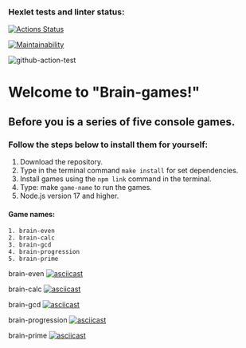 ### Hexlet tests and linter status:

[![Actions Status](https://github.com/Nesaq/frontend-project-lvl1/workflows/hexlet-check/badge.svg)](https://github.com/Nesaq/frontend-project-lvl1/actions)

[![Maintainability](https://api.codeclimate.com/v1/badges/a99a88d28ad37a79dbf6/maintainability)](https://codeclimate.com/github/codeclimate/codeclimate/maintainability)

![github-action-test](https://github.com/Nesaq/frontend-project-lvl1/actions/workflows/github-action-test.yml/badge.svg)

# Welcome to "Brain-games!"

## Before you is a series of five console games.

### Follow the steps below to install them for yourself:

1. Download the repository.
2. Type in the terminal command `make install` for set dependencies.
3. Install games using the `npm link` command in the terminal.
4. Type: make `game-name` to run the games.
5. Node.js version 17 and higher.

#### Game names:

```
1. brain-even
2. brain-calc
3. brain-gcd
4. brain-progression
5. brain-prime

```

brain-even
[![asciicast](https://asciinema.org/a/457842.svg)](https://asciinema.org/a/457842)

brain-calc
[![asciicast](https://asciinema.org/a/457848.svg)](https://asciinema.org/a/457848)

brain-gcd
[![asciicast](https://asciinema.org/a/457852.svg)](https://asciinema.org/a/457852)

brain-progression
[![asciicast](https://asciinema.org/a/457854.svg)](https://asciinema.org/a/457854)

brain-prime
[![asciicast](https://asciinema.org/a/457858.svg)](https://asciinema.org/a/457858)
